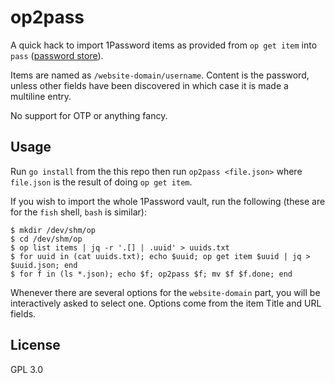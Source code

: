 # op2pass

A quick hack to import 1Password items as provided from `op get item` into
`pass` ([password store](https://www.passwordstore.org/)).

Items are named as `/website-domain/username`. Content is the password, unless other
fields have been discovered in which case it is made a multiline entry.

No support for OTP or anything fancy.

## Usage

Run `go install` from the this repo then run `op2pass <file.json>` where
`file.json` is the result of doing `op get item`.

If you wish to import the whole 1Password vault, run the following (these are
for the `fish` shell, `bash` is similar):

```fish
$ mkdir /dev/shm/op
$ cd /dev/shm/op
$ op list items | jq -r '.[] | .uuid' > uuids.txt
$ for uuid in (cat uuids.txt); echo $uuid; op get item $uuid | jq > $uuid.json; end
$ for f in (ls *.json); echo $f; op2pass $f; mv $f $f.done; end
```

Whenever there are several options for the `website-domain` part, you will be
interactively asked to select one. Options come from the item Title and URL
fields.

## License

GPL 3.0
